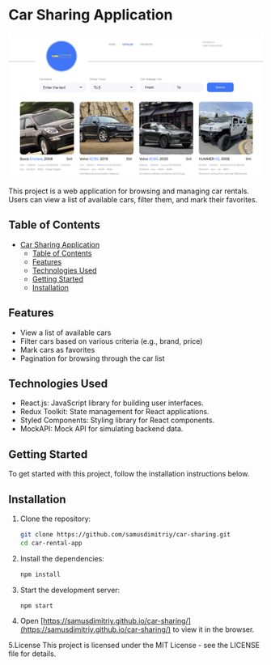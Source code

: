 # Car Sharing Application

![Car Sharing Application](./src/images/preview.png)

This project is a web application for browsing and managing car rentals. Users
can view a list of available cars, filter them, and mark their favorites.

## Table of Contents

- [Car Sharing Application](#car-sharing-application)
  - [Table of Contents](#table-of-contents)
  - [Features](#features)
  - [Technologies Used](#technologies-used)
  - [Getting Started](#getting-started)
  - [Installation](#installation)

## Features

- View a list of available cars
- Filter cars based on various criteria (e.g., brand, price)
- Mark cars as favorites
- Pagination for browsing through the car list

## Technologies Used

- React.js: JavaScript library for building user interfaces.
- Redux Toolkit: State management for React applications.
- Styled Components: Styling library for React components.
- MockAPI: Mock API for simulating backend data.

## Getting Started

To get started with this project, follow the installation instructions below.

## Installation

1. Clone the repository:
   ```bash
   git clone https://github.com/samusdimitriy/car-sharing.git
   cd car-rental-app
   ```
2. Install the dependencies:
   ```bash
   npm install
   ```
3. Start the development server:
   ```bash
   npm start
   ```
4. Open
   [https://samusdimitriy.github.io/car-sharing/](https://samusdimitriy.github.io/car-sharing/)
   to view it in the browser.

5.License This project is licensed under the MIT License - see the LICENSE file
for details.
